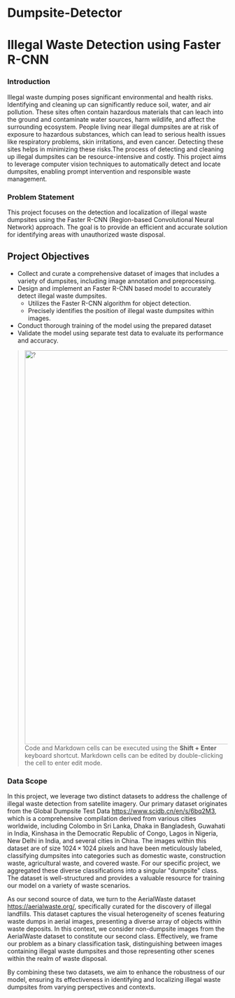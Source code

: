 # Dumpsite-Detector

# Illegal Waste Detection using Faster R-CNN


### Introduction

Illegal waste dumping poses significant environmental and health risks. Identifying and cleaning up can significantly reduce soil, water, and air pollution. These sites often contain hazardous materials that can leach into the ground and contaminate water sources, harm wildlife, and affect the surrounding ecosystem. People living near illegal dumpsites are at risk of exposure to hazardous substances, which can lead to serious health issues like respiratory problems, skin irritations, and even cancer. Detecting these sites helps in minimizing these risks.The process of detecting and cleaning up illegal dumpsites can be resource-intensive and costly. This project aims to leverage computer vision techniques to automatically detect and locate dumpsites, enabling prompt intervention and responsible waste management.


### Problem Statement

This project focuses on the detection and localization of illegal waste dumpsites using the Faster R-CNN (Region-based Convolutional Neural Network) approach. The goal is to provide an efficient and accurate solution for identifying areas with unauthorized waste disposal.

## Project Objectives
<ul>
<li>Collect and curate a comprehensive dataset of images that includes a variety of dumpsites, including image annotation and preprocessing.</li>

<li>Design and implement an Faster R-CNN based model to accurately detect illegal waste dumpsites.
<ul>
  <li>Utilizes the Faster R-CNN algorithm for object detection.</li>
  <li>Precisely identifies the position of illegal waste dumpsites within images.</li>
</ul>
</li>

<li>Conduct thorough training of the model using the prepared dataset</li>

<li>Validate the model using separate test data to evaluate its performance and accuracy.</li>
</ul>


> <img src='/content/gdrive/MyDrive/waste-project/data1/detect_imag.png' alt='?' style='width:900px'/> Code and Markdown cells can be executed using the **Shift + Enter** keyboard shortcut.  Markdown cells can be edited by double-clicking the cell to enter edit mode.

###  Data Scope

In this project, we leverage two distinct datasets to address the challenge of illegal waste detection from satellite imagery. Our primary dataset originates from the Global Dumpsite Test Data https://www.scidb.cn/en/s/6bq2M3, which is a comprehensive compilation derived from various cities worldwide, including Colombo in Sri Lanka, Dhaka in Bangladesh, Guwahati in India, Kinshasa in the Democratic Republic of Congo, Lagos in Nigeria, New Delhi in India, and several cities in China. The images within this dataset are of size 1024 × 1024 pixels and have been meticulously labeled, classifying dumpsites into categories such as domestic waste, construction waste, agricultural waste, and covered waste. For our specific project, we aggregated these diverse classifications into a singular "dumpsite" class. The dataset is well-structured and provides a valuable resource for training our model on a variety of waste scenarios.

As our second source of data, we turn to the AerialWaste dataset https://aerialwaste.org/, specifically curated for the discovery of illegal landfills. This dataset captures the visual heterogeneity of scenes featuring waste dumps in aerial images, presenting a diverse array of objects within waste deposits. In this context, we consider non-dumpsite images from the AerialWaste dataset to constitute our second class. Effectively, we frame our problem as a binary classification task, distinguishing between images containing illegal waste dumpsites and those representing other scenes within the realm of waste disposal.

By combining these two datasets, we aim to enhance the robustness of our model, ensuring its effectiveness in identifying and localizing illegal waste dumpsites from varying perspectives and contexts.
